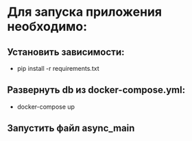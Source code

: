 # Для запуска приложения необходимо:

## Установить зависимости:
- pip install -r requirements.txt

## Развернуть db из docker-compose.yml:
- docker-compose up

## Запустить файл async_main